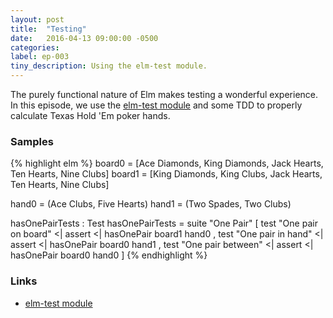 ```yaml
---
layout: post
title:  "Testing"
date:   2016-04-13 09:00:00 -0500
categories:
label: ep-003
tiny_description: Using the elm-test module.
---
```


The purely functional nature of Elm makes testing a wonderful experience. In this episode, we use the [elm-test module](http://package.elm-lang.org/packages/deadfoxygrandpa/elm-test/3.1.1/) and some TDD to properly calculate Texas Hold 'Em poker hands.

### Samples

{% highlight elm %}
board0 = [Ace Diamonds, King Diamonds, Jack Hearts, Ten Hearts, Nine Clubs]
board1 = [King Diamonds, King Clubs, Jack Hearts, Ten Hearts, Nine Clubs]

hand0 = (Ace Clubs, Five Hearts)
hand1 = (Two Spades, Two Clubs)

hasOnePairTests : Test
hasOnePairTests =
  suite "One Pair"
    [ test "One pair on board" <| assert <| hasOnePair board1 hand0
    , test "One pair in hand" <| assert <| hasOnePair board0 hand1
    , test "One pair between" <| assert <| hasOnePair board0 hand0
    ]
{% endhighlight %}

### Links
* [elm-test module](http://package.elm-lang.org/packages/deadfoxygrandpa/elm-test/3.1.1/)
